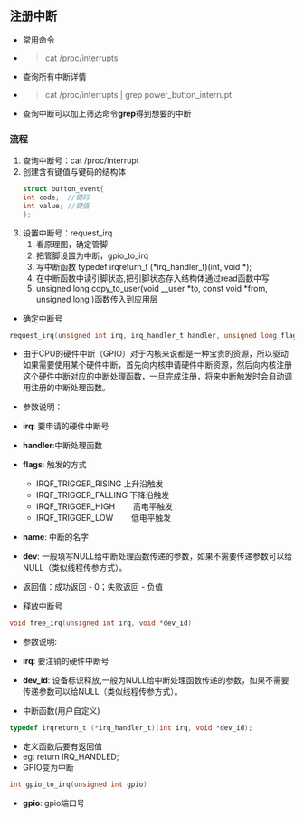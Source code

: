 ## 注册中断 
- 常用命令
- > cat /proc/interrupts  
- 查询所有中断详情
- > cat /proc/interrupts  | grep power_button_interrupt
- 查询中断可以加上筛选命令**grep**得到想要的中断
### 流程
1. 查询中断号：cat /proc/interrupt
2. 创建含有键值与键码的结构体
	```c
	struct button_event{
	int code;  //键码
	int value; //键值
	};
	```
3. 设置中断号：request_irq
	1. 看原理图，确定管脚
	2. 把管脚设置为中断，gpio_to_irq
	3. 写中断函数 typedef irqreturn_t (*irq_handler_t)(int, void *);
	4. 在中断函数中读引脚状态,把引脚状态存入结构体通过read函数中写
	5. unsigned long copy_to_user(void __user *to, const void *from, unsigned long )函数传入到应用层


- 确定中断号
```c
request_irq(unsigned int irq, irq_handler_t handler, unsigned long flags, const char *name, void *dev)
```
- 由于CPU的硬件中断（GPIO）对于内核来说都是一种宝贵的资源，所以驱动如果需要使用某个硬件中断，首先向内核申请硬件中断资源，然后向内核注册这个硬件中断对应的中断处理函数，一旦完成注册，将来中断触发时会自动调用注册的中断处理函数。
- 参数说明：
- **irq**: 要申请的硬件中断号
- **handler**:中断处理函数
- **flags**: 触发的方式
	- IRQF_TRIGGER_RISING   上升沿触发　
	- IRQF_TRIGGER_FALLING  下降沿触发 　　
	- IRQF_TRIGGER_HIGH　　  高电平触发
	- IRQF_TRIGGER_LOW　　   低电平触发　
- **name**: 中断的名字
- **dev**: 一般填写NULL给中断处理函数传递的参数，如果不需要传递参数可以给NULL（类似线程传参方式）。
- 返回值：成功返回 - 0；失败返回 - 负值

- 释放中断号
```C
void free_irq(unsigned int irq, void *dev_id)
```
- 参数说明:
- **irq**: 要注销的硬件中断号
- **dev_id**: 设备标识释放,一般为NULL给中断处理函数传递的参数，如果不需要传递参数可以给NULL（类似线程传参方式）。

- 中断函数(用户自定义)
```c
typedef irqreturn_t (*irq_handler_t)(int irq, void *dev_id);
```
- 定义函数后要有返回值
- eg: return IRQ_HANDLED;
- GPIO变为中断
```c
int gpio_to_irq(unsigned int gpio)
```
- **gpio**: gpio端口号